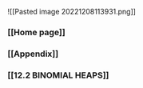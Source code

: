 ![[Pasted image 20221208113931.png]]


### [[Home page]]


### [[Appendix]]

### [[12.2 BINOMIAL HEAPS]]